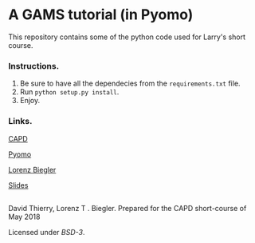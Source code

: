 # A GAMS tutorial (in Pyomo)
This repository contains some of the python code used for Larry's short course.

### Instructions.
1. Be sure to have all the dependecies from the `requirements.txt` file.
2. Run `python setup.py install`.
3. Enjoy.

### Links.
[CAPD](http://capd.cheme.cmu.edu/shortcourse/index.html)

[Pyomo](http://www.pyomo.org/)

[Lorenz Biegler](http://numero.cheme.cmu.edu/)

[Slides](https://cmu.box.com/shared/static/iw7kuch3iji28zfrn2yvqz08oz7xyxg0.pptx)

##
David Thierry, Lorenz T . Biegler. Prepared for the CAPD short-course of May 2018

Licensed under *BSD-3*.
